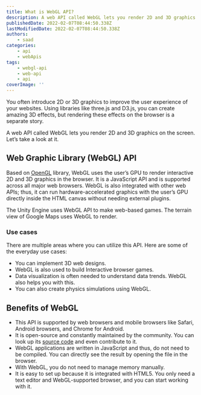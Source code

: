 ```yaml
---
title: What is WebGL API?
description: A web API called WebGL lets you render 2D and 3D graphics on the screen. In this piece, let's briefly look at WebGL and some of its benefits and use cases.
publishedDate: 2022-02-07T08:44:50.338Z
lastModifiedDate: 2022-02-07T08:44:50.338Z
authors:
    - saad
categories:
    - api
    - webApis
tags:
    - webgl-api
    - web-api
    - api
coverImage: ''
---
```


<Lead>

You often introduce 2D or 3D graphics to improve the user experience of your websites. Using libraries like three.js and D3.js, you can create amazing 3D effects, but rendering these effects on the browser is a separate story.

</Lead>

A web API called WebGL lets you render 2D and 3D graphics on the screen. Let’s take a look at it.

## Web Graphic Library (WebGL) API

Based on [OpenGL](https://www.opengl.org/) library, WebGL uses the user’s GPU to render interactive 2D and 3D graphics in the browser. It is a JavaScript API and is supported across all major web browsers. WebGL is also integrated with other web APIs; thus, it can run hardware-accelerated graphics with the user’s GPU directly inside the HTML canvas without needing external plugins.

The Unity Engine uses WebGL API to make web-based games. The terrain view of Google Maps uses WebGL to render.

### Use cases

There are multiple areas where you can utilize this API. Here are some of the everyday use cases:

-   You can implement 3D web designs.
-   WebGL is also used to build Interactive browser games.
-   Data visualization is often needed to understand data trends. WebGL also helps you with this.
-   You can also create physics simulations using WebGL.

## Benefits of WebGL

-   This API is supported by web browsers and mobile browsers like Safari, Android browsers, and Chrome for Android.
-   It is open-source and constantly maintained by the community. You can look up its [source code](https://github.com/KhronosGroup/WebGL) and even contribute to it.
-   WebGL applications are written in JavaScript and thus, do not need to be compiled. You can directly see the result by opening the file in the browser.
-   With WebGL, you do not need to manage memory manually.
-   It is easy to set up because it is integrated with HTML5. You only need a text editor and WebGL-supported browser, and you can start working with it.
